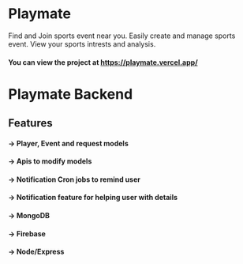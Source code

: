 # Playmate
Find and Join sports event near you. Easily create and manage sports event. View your sports intrests and analysis.
#### You can view the project at https://playmate.vercel.app/

# Playmate Backend

## Features

#### -> Player, Event and request models
#### -> Apis to modify models
#### -> Notification Cron jobs to remind user
#### -> Notification feature for helping user with details

#### -> MongoDB
#### -> Firebase
#### -> Node/Express

